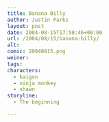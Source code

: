 ```yaml
---
title: Banana Billy
author: Justin Parks
layout: post
date: 2004-08-15T17:50:46+00:00
url: /2004/08/15/banana-billy/
alt: 
comic: 20040815.png
weiner:
tags:
characters:
  - kaigon
  - ninja monkey
  - shawn
storyline: 
  - The beginning

---
```

